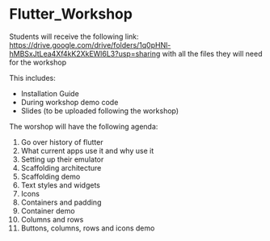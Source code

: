 # Flutter_Workshop


Students will receive the following link: https://drive.google.com/drive/folders/1q0pHNl-hMBSxJtLea4Xf4kK2XkEWl6L3?usp=sharing
with all the files they will need for the workshop

This includes:

* Installation Guide
* During workshop demo code
* Slides (to be uploaded following the workshop)

The worshop will have the following agenda:

1. Go over history of flutter
2. What current apps use it and why use it
3. Setting up their emulator
4. Scaffolding architecture
5. Scaffolding demo
6. Text styles and widgets
7. Icons
8. Containers and padding
9. Container demo
10. Columns and rows
11. Buttons, columns, rows and icons demo
